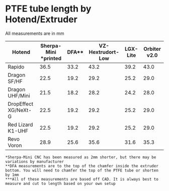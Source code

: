 # PTFE tube length by Hotend/Extruder
All measurements are in mm

| Hotend     | Sherpa-Mini \*printed | DFA\*\* | VZ-Hextrudort-Low | LGX-Lite | Orbiter v2.0 |
| ---------- | --------------------- | ------- | ----------------- | -------- | ------------ |
| Rapido     | 36.5                  | 33.2    | 43.2              | 39.2     | 43.0         |
| Dragon SF/HF     | 22.5                  | 19.2    | 29.2              | 25.2     | 29.0         |
| Dragon UHF/Mini | 21.5                  | 18.2    | 28.2              | 24.2     | 28.0         |
| DropEffect XG/NeXt-G | 22.5                  | 19.2    | 29.2              | 25.2     | 29.0         |
| Red Lizard K1-UHF         | 22.5                  | 19.2    | 29.2              | 25.2     | 29.0         |
| Revo Voron | 28.9                  | 25.6    | 35.6              | 31.6     | 35.3         |

`*Sherpa-Mini CNC has been measured as 2mm shorter, but there may be variations by manufacturer`<br/>
`**DFA measurements are to the top of the chamfer inside the extruder bottom. You will need to chamfer the top of the PTFE tube or shorten by 1mm`<br/>
`***All of these measurements are based off CAD. It is always best to measure and cut to length based on your own setup`				

